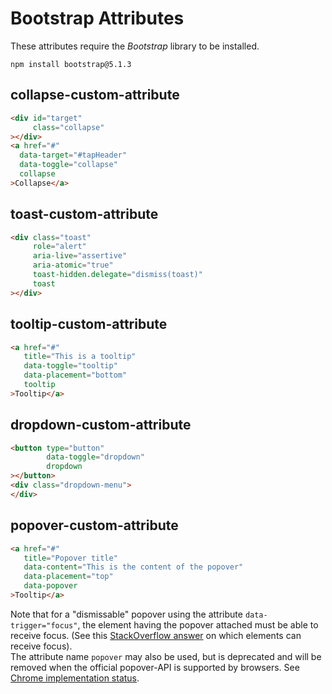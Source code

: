 # Bootstrap Attributes

These attributes require the *Bootstrap* library to be installed.
```shell
npm install bootstrap@5.1.3
```

## collapse-custom-attribute

```html
<div id="target"
     class="collapse"
></div>
<a href="#"
  data-target="#tapHeader"
  data-toggle="collapse"
  collapse
>Collapse</a>
```

## toast-custom-attribute

```html
<div class="toast"
     role="alert"
     aria-live="assertive"
     aria-atomic="true"
     toast-hidden.delegate="dismiss(toast)"
     toast
></div>
```

## tooltip-custom-attribute

```html
<a href="#"
   title="This is a tooltip"
   data-toggle="tooltip"
   data-placement="bottom"
   tooltip
>Tooltip</a>
```

## dropdown-custom-attribute

```html
<button type="button"
        data-toggle="dropdown"
        dropdown
></button>
<div class="dropdown-menu">
</div>
```

## popover-custom-attribute

```html
<a href="#"
   title="Popover title"
   data-content="This is the content of the popover"
   data-placement="top"
   data-popover
>Tooltip</a>
```
Note that for a "dismissable" popover using the attribute `data-trigger="focus"`, the element having the popover attached must be able to receive focus. (See this [StackOverflow answer](https://stackoverflow.com/a/1600194) on which elements can receive focus).\
The attribute name `popover` may also be used, but is deprecated and will be removed when the official popover-API is supported by browsers. See [Chrome implementation status](https://chromestatus.com/feature/5463833265045504).
